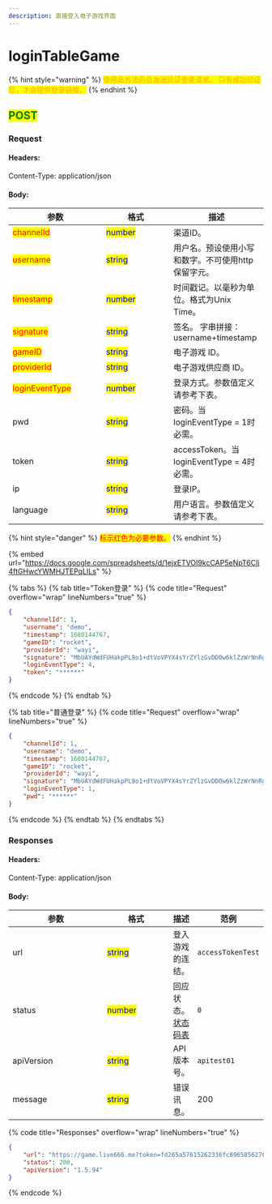 ```yaml
---
description: 直接登入电子游戏界面
---
```


# loginTableGame

{% hint style="warning" %}
<mark style="color:orange;">使用此方法仍会发送验证登录请求。 只有成功验证后，才会提供登录链接。</mark>
{% endhint %}

## <mark style="color:green;">POST</mark>

### **Request**

#### Headers:

Content-Type: application/json

#### Body:

<table><thead><tr><th width="169">参数</th><th width="117">格式</th><th>描述</th></tr></thead><tbody><tr><td><mark style="color:red;">channelId</mark></td><td><mark style="color:blue;">number</mark></td><td>渠道ID。</td></tr><tr><td><mark style="color:red;">username</mark></td><td><mark style="color:blue;">string</mark></td><td>用户名。预设使用小写和数字。不可使用http保留字元。</td></tr><tr><td><mark style="color:red;">timestamp</mark></td><td><mark style="color:blue;">number</mark></td><td>时间戳记。以毫秒为单位。格式为Unix Time。</td></tr><tr><td><mark style="color:red;">signature</mark></td><td><mark style="color:blue;">string</mark></td><td>签名。 字串拼接：username+timestamp</td></tr><tr><td><mark style="color:red;">gameID</mark></td><td><mark style="color:blue;">string</mark></td><td>电子游戏 ID。</td></tr><tr><td><mark style="color:red;">providerId</mark></td><td><mark style="color:blue;">string</mark></td><td>电子游戏供应商 ID。</td></tr><tr><td><mark style="color:red;">loginEventType</mark></td><td><mark style="color:blue;">number</mark></td><td>登录方式。参数值定义请参考下表。</td></tr><tr><td>pwd</td><td><mark style="color:blue;">string</mark></td><td>密码。当loginEventType = 1时必需。</td></tr><tr><td>token</td><td><mark style="color:blue;">string</mark></td><td>accessToken。当loginEventType = 4时必需。</td></tr><tr><td>ip</td><td><mark style="color:blue;">string</mark></td><td>登录IP。</td></tr><tr><td>language</td><td><mark style="color:blue;">string</mark></td><td>用户语言。参数值定义请参考下表。</td></tr></tbody></table>

{% hint style="danger" %}
<mark style="color:red;">标示红色为必要参数。</mark>
{% endhint %}

{% embed url="https://docs.google.com/spreadsheets/d/1ejxETVOI9kcCAP5eNpT6CIi4ftGHwcYWMHJTEPqLILs" %}

{% tabs %}
{% tab title="Token登录" %}
{% code title="Request" overflow="wrap" lineNumbers="true" %}
```json
{
    "channelId": 1,
    "username": "demo",
    "timestamp": 1680144767,
    "gameID": "rocket",
    "providerId": "wayi",
    "signature": "MbUAYdWdFUHakpPL8o1+dtVoVPYX4sYrZYlzGvDD0w6klZzWrNnRgVJVpAS5kbJBI1MAol2h/RC5t+2bEoDj+z75E+zSWKeK6h8M29520n4ty2ciO72myM9lJwRn5bn+xIaYEWKQmAkMe92+TjzjajOjOxL+HI9pnxjinkxBbx4=",
    "loginEventType": 4,
    "token": "******"
}
```
{% endcode %}
{% endtab %}

{% tab title="普通登录" %}
{% code title="Request" overflow="wrap" lineNumbers="true" %}
```json
{
    "channelId": 1,
    "username": "demo",
    "timestamp": 1680144767,
    "gameID": "rocket",
    "providerId": "wayi",
    "signature": "MbUAYdWdFUHakpPL8o1+dtVoVPYX4sYrZYlzGvDD0w6klZzWrNnRgVJVpAS5kbJBI1MAol2h/RC5t+2bEoDj+z75E+zSWKeK6h8M29520n4ty2ciO72myM9lJwRn5bn+xIaYEWKQmAkMe92+TjzjajOjOxL+HI9pnxjinkxBbx4=",
    "loginEventType": 1,
    "pwd": "******"
}
```
{% endcode %}
{% endtab %}
{% endtabs %}

### **Responses**

#### Headers:

Content-Type: application/json

#### Body:

<table><thead><tr><th width="176">参数</th><th width="117.66666666666666">格式</th><th>描述</th><th data-hidden>范例</th></tr></thead><tbody><tr><td>url</td><td><mark style="color:blue;">string</mark></td><td>登入游戏的连结。</td><td><pre><code>accessTokenTest
</code></pre></td></tr><tr><td>status</td><td><mark style="color:blue;">number</mark></td><td>回应状态。<a href="../../ebet-zhuang-tai-ma.md#ebet-xiang-ying-de-zhuang-tai-dai-ma">状态码表</a></td><td><pre><code>0
</code></pre></td></tr><tr><td>apiVersion</td><td><mark style="color:blue;">string</mark></td><td>API版本号。</td><td><pre><code>apitest01
</code></pre></td></tr><tr><td>message</td><td><mark style="color:blue;">string</mark></td><td>错误讯息。</td><td>200</td></tr></tbody></table>

{% code title="Responses" overflow="wrap" lineNumbers="true" %}
```json
{
    "url": "https://game.live666.me?token=fd265a57615262336fc8965856276fce-88915679&gamecode=rocket&platform=pc&lang=zh_tw&mode=live",
    "status": 200,
    "apiVersion": "1.5.94"
}
```
{% endcode %}

